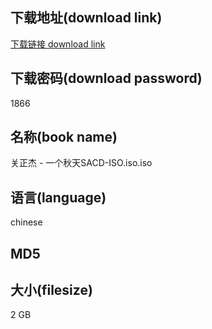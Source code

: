 ## 下载地址(download link)
[下载链接 download link](https://tutu365.netlify.app/?s=%E5%85%B3%E6%AD%A3%E6%9D%B0+-+%E4%B8%80%E4%B8%AA%E7%A7%8B%E5%A4%A9SACD-ISO.iso)

## 下载密码(download password)
1866

## 名称(book name)
关正杰 - 一个秋天SACD-ISO.iso.iso

## 语言(language)
chinese

## MD5


## 大小(filesize)
2 GB
